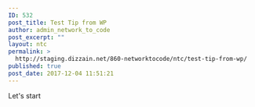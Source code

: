 ```yaml
---
ID: 532
post_title: Test Tip from WP
author: admin_network_to_code
post_excerpt: ""
layout: ntc
permalink: >
  http://staging.dizzain.net/860-networktocode/ntc/test-tip-from-wp/
published: true
post_date: 2017-12-04 11:51:21
---
```

Let's start